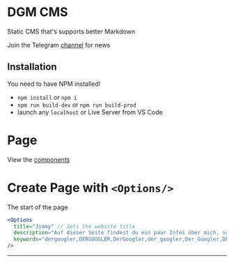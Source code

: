 # DGM CMS
Static CMS that's supports better Markdown

Join the Telegram [channel](https://t.me/dergoogler) for news

## Installation
You need to have NPM installed!
- `npm install` or `npm i`
- `npm run build-dev` or `npm run build-prod`
-  launch any `localhost` or Live Server from VS Code

# Page
View the [components](https://github.com/DerGoogler/dgm-cms/blob/master/COMPONENTS.md)


# Create Page with `<Options/>`
The start of the page


```jsx
<Options
  title="Jimmy" // Sets the website title
  description="Auf dieser Seite findest du ein paar Infos über mich, sowie meinen Musik Geschmack!" // description for the website 
  keywords="dergoogler,DERGOOGLER,DerGoogler,der_googler,Der_Googler,DER_GOOGLER,JIMMY,jimmy,dergoogler.com,www.dergoogler.com" // keyword for the website
/>
```

----
